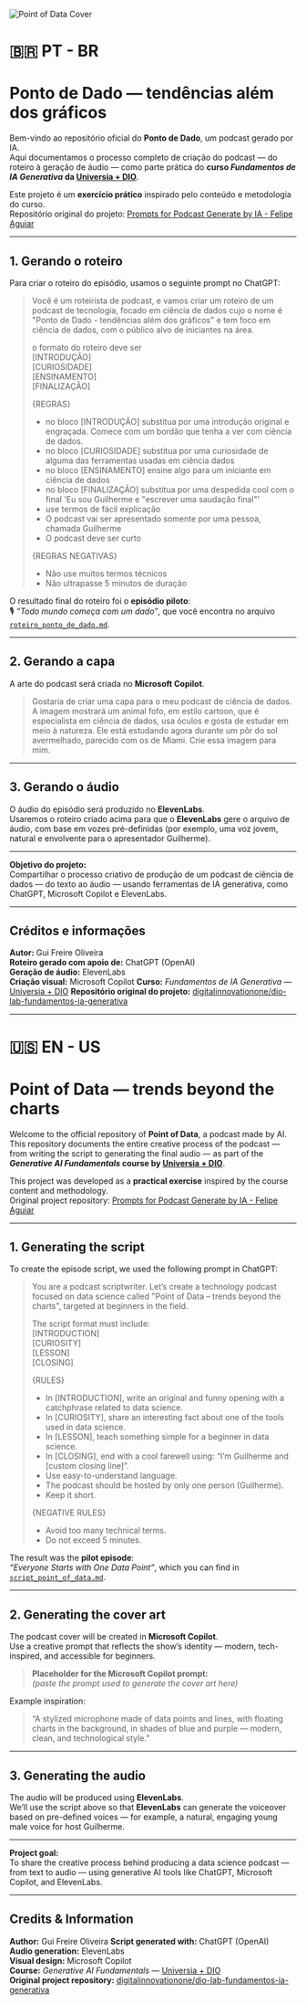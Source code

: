 ![Point of Data Cover](./assets/cover_point_of_data.png)

# 🇧🇷 PT - BR
# Ponto de Dado — tendências além dos gráficos

Bem-vindo ao repositório oficial do **Ponto de Dado**, um podcast gerado por IA.  
Aqui documentamos o processo completo de criação do podcast — do roteiro à geração de áudio — como parte prática do **curso _Fundamentos de IA Generativa_ da [Universia + DIO](https://web.dio.me/track/universia-fundamentos-de-ia-generativa)**.

Este projeto é um **exercício prático** inspirado pelo conteúdo e metodologia do curso.  
Repositório original do projeto: [Prompts for Podcast Generate by IA - Felipe Aguiar](https://github.com/felipeAguiarCode/prompts-for-podcast-generate-by-ia)

---

## 1. Gerando o roteiro

Para criar o roteiro do episódio, usamos o seguinte prompt no ChatGPT:

> Você é um roteirista de podcast, e vamos criar um roteiro de um podcast de tecnologia, focado em ciência de dados cujo o nome é "Ponto de Dado - tendências além dos gráficos" e tem foco em ciência de dados, com o público alvo de iniciantes na área.  
>
> o formato do roteiro deve ser  
> [INTRODUÇÃO]  
> [CURIOSIDADE]  
> [ENSINAMENTO]  
> [FINALIZAÇÃO]  
>
> {REGRAS}  
> - no bloco [INTRODUÇÃO] substitua por uma introdução original e engraçada. Comece com um bordão que tenha a ver com ciência de dados.  
> - no bloco [CURIOSIDADE] substitua por uma curiosidade de alguma das ferramentas usadas em ciência dados  
> - no bloco [ENSINAMENTO] ensine algo para um iniciante em ciência de dados  
> - no bloco [FINALIZAÇÃO] substitua por uma despedida cool com o final 'Eu sou Guilherme e "escrever uma saudação final"'  
> - use termos de fácil explicação  
> - O podcast vai ser apresentado somente por uma pessoa, chamada Guilherme  
> - O podcast deve ser curto  
>
> {REGRAS NEGATIVAS}  
> - Não use muitos termos técnicos  
> - Não ultrapasse 5 minutos de duração  

O resultado final do roteiro foi o **episódio piloto**:  
🎙️ *“Todo mundo começa com um dado”*, que você encontra no arquivo [`roteiro_ponto_de_dado.md`](./roteiro_ponto_de_dado.md).

---

## 2. Gerando a capa

A arte do podcast será criada no **Microsoft Copilot**.

> Gostaria de criar uma capa para o meu podcast de ciência de dados. A imagem mostrará um animal fofo, em estilo cartoon, que é especialista em ciência de dados, usa óculos e gosta de estudar em meio à natureza. Ele está estudando agora durante um pôr do sol avermelhado, parecido com os de Miami. Crie essa imagem para mim.

---

## 3. Gerando o áudio

O áudio do episódio será produzido no **ElevenLabs**.  
Usaremos o roteiro criado acima para que o **ElevenLabs** gere o arquivo de áudio, com base em vozes pré-definidas (por exemplo, uma voz jovem, natural e envolvente para o apresentador Guilherme).

---

**Objetivo do projeto:**  
Compartilhar o processo criativo de produção de um podcast de ciência de dados — do texto ao áudio — usando ferramentas de IA generativa, como ChatGPT, Microsoft Copilot e ElevenLabs.

---

## Créditos e informações

**Autor:** Gui Freire Oliveira   
**Roteiro gerado com apoio de:** ChatGPT (OpenAI)  
**Geração de áudio:** ElevenLabs  
**Criação visual:** Microsoft Copilot 
**Curso:** _Fundamentos de IA Generativa_ — [Universia + DIO](https://web.dio.me/track/universia-fundamentos-de-ia-generativa)
**Repositório original do projeto:** [digitalinnovationone/dio-lab-fundamentos-ia-generativa](https://github.com/digitalinnovationone/dio-lab-fundamentos-ia-generativa)

---
# 🇺🇸 EN - US
# Point of Data — trends beyond the charts

Welcome to the official repository of **Point of Data**, a podcast made by AI.  
This repository documents the entire creative process of the podcast — from writing the script to generating the final audio — as part of the **_Generative AI Fundamentals_ course by [Universia + DIO](https://web.dio.me/track/universia-fundamentos-de-ia-generativa)**.

This project was developed as a **practical exercise** inspired by the course content and methodology.  
Original project repository: [Prompts for Podcast Generate by IA - Felipe Aguiar](https://github.com/felipeAguiarCode/prompts-for-podcast-generate-by-ia)

---

## 1. Generating the script

To create the episode script, we used the following prompt in ChatGPT:

> You are a podcast scriptwriter. Let’s create a technology podcast focused on data science called "Point of Data – trends beyond the charts", targeted at beginners in the field.  
>
> The script format must include:  
> [INTRODUCTION]  
> [CURIOSITY]  
> [LESSON]  
> [CLOSING]  
>
> {RULES}  
> - In [INTRODUCTION], write an original and funny opening with a catchphrase related to data science.  
> - In [CURIOSITY], share an interesting fact about one of the tools used in data science.  
> - In [LESSON], teach something simple for a beginner in data science.  
> - In [CLOSING], end with a cool farewell using: “I’m Guilherme and [custom closing line]”.  
> - Use easy-to-understand language.  
> - The podcast should be hosted by only one person (Guilherme).  
> - Keep it short.  
>
> {NEGATIVE RULES}  
> - Avoid too many technical terms.  
> - Do not exceed 5 minutes.

The result was the **pilot episode**:  
*“Everyone Starts with One Data Point”*, which you can find in [`script_point_of_data.md`](./script_point_of_data.md).

---

## 2. Generating the cover art

The podcast cover will be created in **Microsoft Copilot**.  
Use a creative prompt that reflects the show’s identity — modern, tech-inspired, and accessible for beginners.

> **Placeholder for the Microsoft Copilot prompt:**  
> *(paste the prompt used to generate the cover art here)*

Example inspiration:  
> “A stylized microphone made of data points and lines, with floating charts in the background, in shades of blue and purple — modern, clean, and technological style.”

---

## 3. Generating the audio

The audio will be produced using **ElevenLabs**.  
We’ll use the script above so that **ElevenLabs** can generate the voiceover based on pre-defined voices — for example, a natural, engaging young male voice for host Guilherme.

---

**Project goal:**  
To share the creative process behind producing a data science podcast — from text to audio — using generative AI tools like ChatGPT, Microsoft Copilot, and ElevenLabs.

---

## Credits & Information

**Author:** Gui Freire Oliveira
**Script generated with:** ChatGPT (OpenAI)  
**Audio generation:** ElevenLabs  
**Visual design:** Microsoft Copilot  
**Course:** _Generative AI Fundamentals_ — [Universia + DIO](https://web.dio.me/track/universia-fundamentos-de-ia-generativa)  
**Original project repository:** [digitalinnovationone/dio-lab-fundamentos-ia-generativa](https://github.com/digitalinnovationone/dio-lab-fundamentos-ia-generativa)
